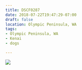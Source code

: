 ```yaml
---
title: DSCF0287
date: 2018-07-22T19:47:29-07:00
draft: false
location: Olympic Peninsula, WA
tags:
- Olympic Peninsula, WA
- Kenai
- dogs

---
```

![](https://d17enza3bfujl8.cloudfront.net/DSCF0287.jpg)
